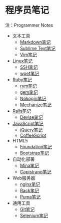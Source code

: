 # 程序员笔记

注：Programmer Notes

* 文本工具
    + [Markdown笔记](text/markdown/markdown-notes.md)
    + [Sublime Text笔记](text/sublimetext/sublimetext-notes.md)
    + [Vim笔记](text/vim/vim-notes.md)
* [Linux笔记](linux/linux-notes.md)
    + [SSH笔记](linux/ssh-notes.md)
    + [wget笔记](linux/wget-notes.md)
* [Ruby笔记](rb/ruby/ruby-notes.md)
    + [rvm笔记](rb/rvm/rvm-notes.md)
    + [gem笔记](rb/gem/gem-notes.md)
    + [Nokogiri笔记](rb/nokogiri/nokogiri-notes.md)
    + [Mechanize笔记](rb/mechanize/mechanize-notes.md)
* [Rails笔记](ror/rails/rails-notes.md)
    + [Devise笔记](ror/rails/devise-notes.md)
* [JavaScript笔记](js/javascript/javascript-notes.md)
    + [jQuery笔记](js/jquery/jquery-notes.md)
    + [CoffeeScript](js/coffeescript/coffeescript-notes.md)
* HTML5
    + [Foundation笔记](h5/foundation/foundation-notes.md)
    + [Bootstrap笔记](h5/bootstrap/bootstrap-notes.md)
* 自动化部署
    + [Mina笔记](deploy/mina/mina-notes.md)
    + [Capistrano笔记](deploy/capistrano/capistrano-notes.md)
* Web服务器
    + [nginx笔记](server/nginx/nginx-notes.md)
    + [Rack笔记](server/rack/rack-notes.md)
    + [Puma笔记](server/puma/puma-notes.md)
* 通用工具
    + [Git笔记](tools/git/git-notes.md)
    + [Selenium笔记](tools/selenium/selenium-notes.md)

